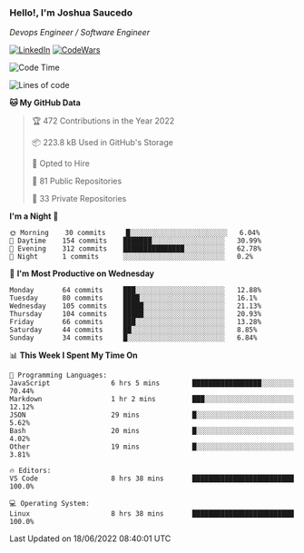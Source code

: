 ### Hello!, I'm Joshua Saucedo
*Devops Engineer / Software Engineer*  

[![LinkedIn](https://img.shields.io/badge/LinkedIn-0073b1?logo=linkedin&style=flat-square&logoColor=white)](https://www.linkedin.com/in/joshua-nathanael-saucedo-uriarte-bb0336169/)
[![CodeWars](https://www.codewars.com/users/joshuansu0897/badges/micro)](https://www.codewars.com/users/joshuansu0897)

<!--START_SECTION:waka-->
![Code Time](http://img.shields.io/badge/Code%20Time-0%20secs-blue)

![Lines of code](https://img.shields.io/badge/From%20Hello%20World%20I%27ve%20Written-2%20Million%20lines%20of%20code-blue)

**🐱 My GitHub Data** 

> 🏆 472 Contributions in the Year 2022
 > 
> 📦 223.8 kB Used in GitHub's Storage 
 > 
> 💼 Opted to Hire
 > 
> 📜 81 Public Repositories 
 > 
> 🔑 33 Private Repositories  
 > 
**I'm a Night 🦉** 

```text
🌞 Morning    30 commits     █░░░░░░░░░░░░░░░░░░░░░░░░   6.04% 
🌆 Daytime    154 commits    ███████░░░░░░░░░░░░░░░░░░   30.99% 
🌃 Evening    312 commits    ███████████████░░░░░░░░░░   62.78% 
🌙 Night      1 commits      ░░░░░░░░░░░░░░░░░░░░░░░░░   0.2%

```
📅 **I'm Most Productive on Wednesday** 

```text
Monday       64 commits     ███░░░░░░░░░░░░░░░░░░░░░░   12.88% 
Tuesday      80 commits     ████░░░░░░░░░░░░░░░░░░░░░   16.1% 
Wednesday    105 commits    █████░░░░░░░░░░░░░░░░░░░░   21.13% 
Thursday     104 commits    █████░░░░░░░░░░░░░░░░░░░░   20.93% 
Friday       66 commits     ███░░░░░░░░░░░░░░░░░░░░░░   13.28% 
Saturday     44 commits     ██░░░░░░░░░░░░░░░░░░░░░░░   8.85% 
Sunday       34 commits     █░░░░░░░░░░░░░░░░░░░░░░░░   6.84%

```


📊 **This Week I Spent My Time On** 

```text
💬 Programming Languages: 
JavaScript               6 hrs 5 mins        █████████████████░░░░░░░░   70.44% 
Markdown                 1 hr 2 mins         ███░░░░░░░░░░░░░░░░░░░░░░   12.12% 
JSON                     29 mins             █░░░░░░░░░░░░░░░░░░░░░░░░   5.62% 
Bash                     20 mins             █░░░░░░░░░░░░░░░░░░░░░░░░   4.02% 
Other                    19 mins             █░░░░░░░░░░░░░░░░░░░░░░░░   3.81%

🔥 Editors: 
VS Code                  8 hrs 38 mins       █████████████████████████   100.0%

💻 Operating System: 
Linux                    8 hrs 38 mins       █████████████████████████   100.0%

```


 Last Updated on 18/06/2022 08:40:01 UTC
<!--END_SECTION:waka-->
